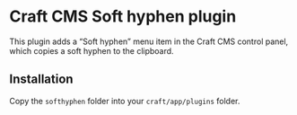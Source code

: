 # Craft CMS Soft hyphen plugin

This plugin adds a “Soft hyphen” menu item in the Craft CMS control panel, which copies a soft hyphen to the clipboard.

## Installation

Copy the `softhyphen` folder into your `craft/app/plugins` folder.
